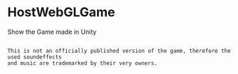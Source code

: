 # HostWebGLGame
Show the Game made in Unity

```

This is not an officially published version of the game, therefore the used soundeffects 
and music are trademarked by their very owners. 



```
